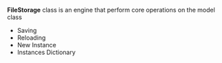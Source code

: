 **FileStorage** class is an engine that perform core operations on the model class

- Saving
- Reloading
- New Instance
- Instances Dictionary
